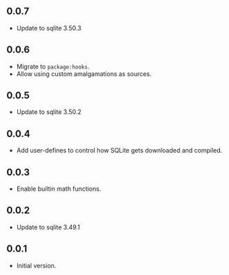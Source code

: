 ## 0.0.7

- Update to sqlite 3.50.3

## 0.0.6

- Migrate to `package:hooks`.
- Allow using custom amalgamations as sources.

## 0.0.5

- Update to sqlite 3.50.2

## 0.0.4

- Add user-defines to control how SQLite gets downloaded and compiled.

## 0.0.3

- Enable builtin math functions.

## 0.0.2

- Update to sqlite 3.49.1

## 0.0.1

- Initial version.

